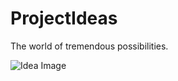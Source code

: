 # ProjectIdeas
The world of tremendous possibilities. 

![Idea Image](https://i.pinimg.com/originals/87/aa/e9/87aae91a779161169004c3df535159c5.jpg)
